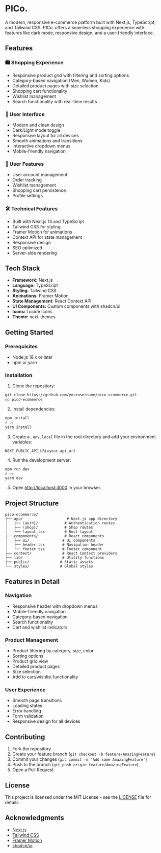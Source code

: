 # PICo.

A modern, responsive e-commerce platform built with Next.js, TypeScript, and Tailwind CSS. PICo. offers a seamless shopping experience with features like dark mode, responsive design, and a user-friendly interface.

## Features

### 🛍️ Shopping Experience
- Responsive product grid with filtering and sorting options
- Category-based navigation (Men, Women, Kids)
- Detailed product pages with size selection
- Shopping cart functionality
- Wishlist management
- Search functionality with real-time results

### 🎨 User Interface
- Modern and clean design
- Dark/Light mode toggle
- Responsive layout for all devices
- Smooth animations and transitions
- Interactive dropdown menus
- Mobile-friendly navigation

### 👤 User Features
- User account management
- Order tracking
- Wishlist management
- Shopping cart persistence
- Profile settings

### 🛠️ Technical Features
- Built with Next.js 14 and TypeScript
- Tailwind CSS for styling
- Framer Motion for animations
- Context API for state management
- Responsive design
- SEO optimized
- Server-side rendering

## Tech Stack

- **Framework:** Next.js 
- **Language:** TypeScript
- **Styling:** Tailwind CSS
- **Animations:** Framer Motion
- **State Management:** React Context API
- **UI Components:** Custom components with shadcn/ui
- **Icons:** Lucide Icons
- **Theme:** next-themes

## Getting Started

### Prerequisites

- Node.js 18.x or later
- npm or yarn

### Installation

1. Clone the repository:
```bash
git clone https://github.com/yourusername/pico-ecommerce.git
cd pico-ecommerce
```

2. Install dependencies:
```bash
npm install
# or
yarn install
```

3. Create a `.env.local` file in the root directory and add your environment variables:
```env
NEXT_PUBLIC_API_URL=your_api_url
```

4. Run the development server:
```bash
npm run dev
# or
yarn dev
```

5. Open [http://localhost:3000](http://localhost:3000) in your browser.

## Project Structure

```
pico-ecommerce/
├── app/                    # Next.js app directory
│   ├── (auth)/            # Authentication routes
│   ├── (shop)/            # Shop routes
│   └── layout.tsx         # Root layout
├── components/            # React components
│   ├── ui/               # UI components
│   ├── header.tsx        # Navigation header
│   └── footer.tsx        # Footer component
├── context/              # React Context providers
├── lib/                  # Utility functions
├── public/              # Static assets
└── styles/              # Global styles
```

## Features in Detail

### Navigation
- Responsive header with dropdown menus
- Mobile-friendly navigation
- Category-based navigation
- Search functionality
- Cart and wishlist indicators

### Product Management
- Product filtering by category, size, color
- Sorting options
- Product grid view
- Detailed product pages
- Size selection
- Add to cart/wishlist functionality

### User Experience
- Smooth page transitions
- Loading states
- Error handling
- Form validation
- Responsive design for all devices

## Contributing

1. Fork the repository
2. Create your feature branch (`git checkout -b feature/AmazingFeature`)
3. Commit your changes (`git commit -m 'Add some AmazingFeature'`)
4. Push to the branch (`git push origin feature/AmazingFeature`)
5. Open a Pull Request

## License

This project is licensed under the MIT License - see the [LICENSE](LICENSE) file for details.

## Acknowledgments

- [Next.js](https://nextjs.org/)
- [Tailwind CSS](https://tailwindcss.com/)
- [Framer Motion](https://www.framer.com/motion/)
- [shadcn/ui](https://ui.shadcn.com/)
